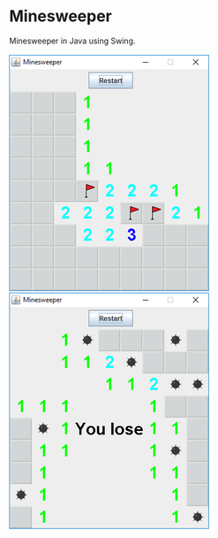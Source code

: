 # Minesweeper
Minesweeper in Java using Swing.<br/><br/>
![Alt text](/screenshots/gameplay.png?raw=true)
![Alt text](/screenshots/lose.png?raw=true)
